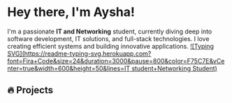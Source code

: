 # Hey there, I'm Aysha!

I'm a passionate **IT and Networking** student, currently diving deep into software development, IT solutions, and full-stack technologies. I love creating efficient systems and building innovative applications.
[![Typing SVG](https://readme-typing-svg.herokuapp.com?font=Fira+Code&size=24&duration=3000&pause=800&color=F75C7E&vCenter=true&width=600&height=50&lines=IT student+Networking Student)](https://git.io/typing-svg)

## 🔥 Projects
